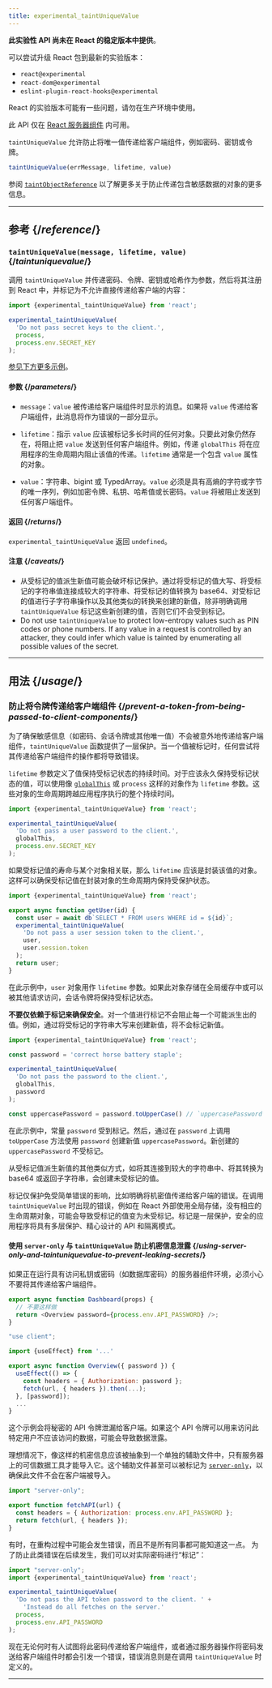 ```yaml
---
title: experimental_taintUniqueValue
---
```


<Wip>

**此实验性 API 尚未在 React 的稳定版本中提供**。

可以尝试升级 React 包到最新的实验版本：

- `react@experimental`
- `react-dom@experimental`
- `eslint-plugin-react-hooks@experimental`

React 的实验版本可能有一些问题，请勿在生产环境中使用。

此 API 仅在 [React 服务器组件](/reference/react/use-client) 内可用。

</Wip>


<Intro>

`taintUniqueValue` 允许防止将唯一值传递给客户端组件，例如密码、密钥或令牌。

```js
taintUniqueValue(errMessage, lifetime, value)
```

参阅 [`taintObjectReference`](/reference/react/experimental_taintObjectReference) 以了解更多关于防止传递包含敏感数据的对象的更多信息。

</Intro>

<InlineToc />

---

## 参考 {/*reference*/}

### `taintUniqueValue(message, lifetime, value)` {/*taintuniquevalue*/}

调用 `taintUniqueValue` 并传递密码、令牌、密钥或哈希作为参数，然后将其注册到 React 中，并标记为不允许直接传递给客户端的内容：

```js
import {experimental_taintUniqueValue} from 'react';

experimental_taintUniqueValue(
  'Do not pass secret keys to the client.',
  process,
  process.env.SECRET_KEY
);
```

[参见下方更多示例](#usage)。

#### 参数 {/*parameters*/}

* `message`：`value` 被传递给客户端组件时显示的消息。如果将 `value` 传递给客户端组件，此消息将作为错误的一部分显示。

* `lifetime`：指示 `value` 应该被标记多长时间的任何对象。只要此对象仍然存在，将阻止把 `value` 发送到任何客户端组件。例如，传递 `globalThis` 将在应用程序的生命周期内阻止该值的传递。`lifetime` 通常是一个包含 `value` 属性的对象。

* `value`：字符串、bigint 或 TypedArray。`value` 必须是具有高熵的字符或字节的唯一序列，例如加密令牌、私钥、哈希值或长密码。`value` 将被阻止发送到任何客户端组件。

#### 返回 {/*returns*/}

`experimental_taintUniqueValue` 返回 `undefined`。

#### 注意 {/*caveats*/}

* 从受标记的值派生新值可能会破坏标记保护。通过将受标记的值大写、将受标记的字符串值连接成较大的字符串、将受标记的值转换为 base64、对受标记的值进行子字符串操作以及其他类似的转换来创建的新值，除非明确调用 `taintUniqueValue` 标记这些新创建的值，否则它们不会受到标记。
* Do not use `taintUniqueValue` to protect low-entropy values such as PIN codes or phone numbers. If any value in a request is controlled by an attacker, they could infer which value is tainted by enumerating all possible values of the secret.

---

## 用法 {/*usage*/}

### 防止将令牌传递给客户端组件 {/*prevent-a-token-from-being-passed-to-client-components*/}

为了确保敏感信息（如密码、会话令牌或其他唯一值）不会被意外地传递给客户端组件，`taintUniqueValue` 函数提供了一层保护。当一个值被标记时，任何尝试将其传递给客户端组件的操作都将导致错误。

`lifetime` 参数定义了值保持受标记状态的持续时间。对于应该永久保持受标记状态的值，可以使用像 [`globalThis`](https://developer.mozilla.org/zh-CN/docs/Web/JavaScript/Reference/Global_Objects/globalThis) 或 `process` 这样的对象作为 `lifetime` 参数。这些对象的生命周期跨越应用程序执行的整个持续时间。

```js
import {experimental_taintUniqueValue} from 'react';

experimental_taintUniqueValue(
  'Do not pass a user password to the client.',
  globalThis,
  process.env.SECRET_KEY
);
```

如果受标记值的寿命与某个对象相关联，那么 `lifetime` 应该是封装该值的对象。这样可以确保受标记值在封装对象的生命周期内保持受保护状态。

```js
import {experimental_taintUniqueValue} from 'react';

export async function getUser(id) {
  const user = await db`SELECT * FROM users WHERE id = ${id}`;
  experimental_taintUniqueValue(
    'Do not pass a user session token to the client.',
    user,
    user.session.token
  );
  return user;
}
```

在此示例中，`user` 对象用作 `lifetime` 参数。如果此对象存储在全局缓存中或可以被其他请求访问，会话令牌将保持受标记状态。

<Pitfall>

**不要仅依赖于标记来确保安全**。对一个值进行标记不会阻止每一个可能派生出的值。例如，通过将受标记的字符串大写来创建新值，将不会标记新值。


```js
import {experimental_taintUniqueValue} from 'react';

const password = 'correct horse battery staple';

experimental_taintUniqueValue(
  'Do not pass the password to the client.',
  globalThis,
  password
);

const uppercasePassword = password.toUpperCase() // `uppercasePassword` 不受标记
```

在此示例中，常量 `password` 受到标记。然后，通过在 `password` 上调用 `toUpperCase` 方法使用 `password` 创建新值 `uppercasePassword`。新创建的 `uppercasePassword` 不受标记。

从受标记值派生新值的其他类似方式，如将其连接到较大的字符串中、将其转换为 base64 或返回子字符串，会创建未受标记的值。

标记仅保护免受简单错误的影响，比如明确将机密值传递给客户端的错误。在调用 `taintUniqueValue` 时出现的错误，例如在 React 外部使用全局存储，没有相应的生命周期对象，可能会导致受标记的值变为未受标记。标记是一层保护，安全的应用程序将具有多层保护、精心设计的 API 和隔离模式。

</Pitfall>

<DeepDive>

#### 使用 `server-only` 与 `taintUniqueValue` 防止机密信息泄露 {/*using-server-only-and-taintuniquevalue-to-prevent-leaking-secrets*/}

如果正在运行具有访问私钥或密码（如数据库密码）的服务器组件环境，必须小心不要将其传递给客户端组件。

```js
export async function Dashboard(props) {
  // 不要这样做
  return <Overview password={process.env.API_PASSWORD} />;
}
```

```js
"use client";

import {useEffect} from '...'

export async function Overview({ password }) {
  useEffect(() => {
    const headers = { Authorization: password };
    fetch(url, { headers }).then(...);
  }, [password]);
  ...
}
```

这个示例会将秘密的 API 令牌泄漏给客户端。如果这个 API 令牌可以用来访问此特定用户不应该访问的数据，可能会导致数据泄露。

[comment]: <> (TODO: 一旦 `server-only` 文档写好就就将其链接到对应处)

理想情况下，像这样的机密信息应该被抽象到一个单独的辅助文件中，只有服务器上的可信数据工具才能导入它。这个辅助文件甚至可以被标记为 [`server-only`](https://www.npmjs.com/package/server-only)，以确保此文件不会在客户端被导入。

```js
import "server-only";

export function fetchAPI(url) {
  const headers = { Authorization: process.env.API_PASSWORD };
  return fetch(url, { headers });
}
```

有时，在重构过程中可能会发生错误，而且不是所有同事都可能知道这一点。
为了防止此类错误在后续发生，我们可以对实际密码进行“标记”：

```js
import "server-only";
import {experimental_taintUniqueValue} from 'react';

experimental_taintUniqueValue(
  'Do not pass the API token password to the client. ' +
    'Instead do all fetches on the server.'
  process,
  process.env.API_PASSWORD
);
```

现在无论何时有人试图将此密码传递给客户端组件，或者通过服务器操作将密码发送给客户端组件时都会引发一个错误，错误消息则是在调用 `taintUniqueValue` 时定义的。

</DeepDive>

---
